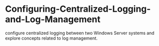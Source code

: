 # Configuring-Centralized-Logging-and-Log-Management
configure centralized logging between two Windows Server systems and explore concepts related to log management.
